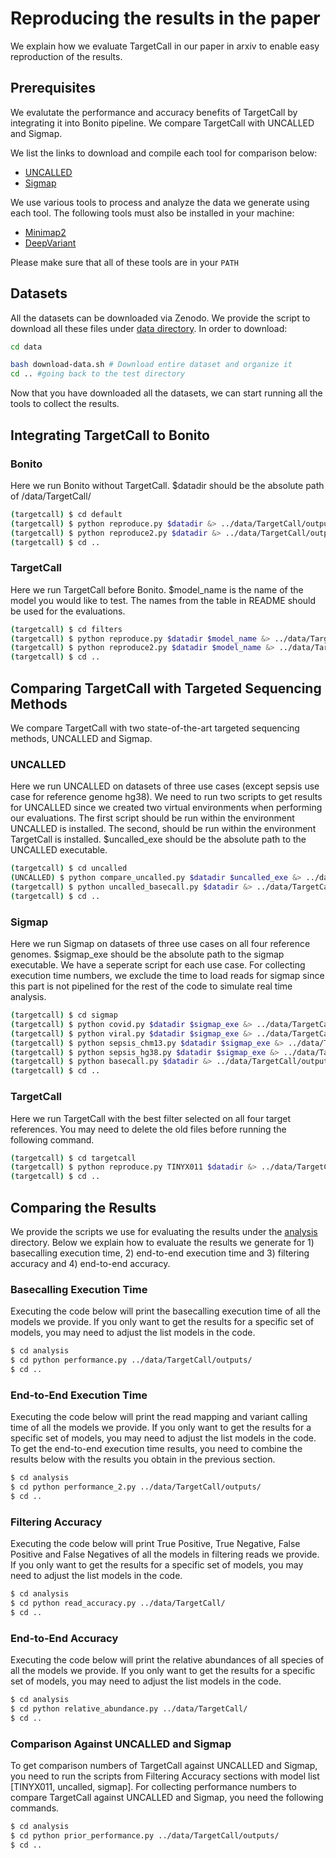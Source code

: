 # Reproducing the results in the paper

We explain how we evaluate TargetCall in our paper in arxiv to enable easy reproduction of the results.

## Prerequisites

We evalutate the performance and accuracy benefits of TargetCall by integrating it into Bonito pipeline. We compare TargetCall with UNCALLED and Sigmap.

We list the links to download and compile each tool for comparison below:

* [UNCALLED](https://github.com/skovaka/UNCALLED)
* [Sigmap](https://github.com/haowenz/sigmap)

We use various tools to process and analyze the data we generate using each tool. The following tools must also be installed in your machine:

* [Minimap2](https://github.com/lh3/minimap2)
* [DeepVariant](https://github.com/google/deepvariant/blob/r1.4/docs/deepvariant-quick-start.md)

Please make sure that all of these tools are in your `PATH`

## Datasets

All the datasets can be downloaded via Zenodo. We provide the script to download all these files under [data directory](./data/). In order to download:

```bash
cd data

bash download-data.sh # Download entire dataset and organize it
cd .. #going back to the test directory
```

Now that you have downloaded all the datasets, we can start running all the tools to collect the results.

## Integrating TargetCall to Bonito

### Bonito

Here we run Bonito without TargetCall. $datadir should be the absolute path of /data/TargetCall/

```bash
(targetcall) $ cd default
(targetcall) $ python reproduce.py $datadir &> ../data/TargetCall/outputs/default.out
(targetcall) $ python reproduce2.py $datadir &> ../data/TargetCall/outputs/default_2.out
(targetcall) $ cd ..
```

### TargetCall

Here we run TargetCall before Bonito. $model_name is the name of the model you would like to test. The names from the table in README should be used for the evaluations.

```bash
(targetcall) $ cd filters
(targetcall) $ python reproduce.py $datadir $model_name &> ../data/TargetCall/outputs/$model_name.out
(targetcall) $ python reproduce2.py $datadir $model_name &> ../data/TargetCall/outputs/$model_name_2.out
(targetcall) $ cd ..
```

## Comparing TargetCall with Targeted Sequencing Methods

We compare TargetCall with two state-of-the-art targeted sequencing methods, UNCALLED and Sigmap.

### UNCALLED

Here we run UNCALLED on datasets of three use cases (except sepsis use case for reference genome hg38). We need to run two scripts to get results for UNCALLED since we created two virtual environments when performing our evaluations. The first script should be run within the environment UNCALLED is installed. The second, should be run within the environment TargetCall is installed. $uncalled_exe should be the absolute path to the UNCALLED executable.

```bash
(targetcall) $ cd uncalled 
(UNCALLED) $ python compare_uncalled.py $datadir $uncalled_exe &> ../data/TargetCall/outputs/uncalled.out
(targetcall) $ python uncalled_basecall.py $datadir &> ../data/TargetCall/outputs/uncalled_basecall.out.out
(targetcall) $ cd ..
```

### Sigmap

Here we run Sigmap on datasets of three use cases on all four reference genomes. $sigmap_exe should be the absolute path to the sigmap executable. We have a seperate script for each use case. For collecting execution time numbers, we exclude the time to load reads for sigmap since this part is not pipelined for the rest of the code to simulate real time analysis.

```bash
(targetcall) $ cd sigmap 
(targetcall) $ python covid.py $datadir $sigmap_exe &> ../data/TargetCall/outputs/sigmap_covid.out
(targetcall) $ python viral.py $datadir $sigmap_exe &> ../data/TargetCall/outputs/sigmap_viral.out
(targetcall) $ python sepsis_chm13.py $datadir $sigmap_exe &> ../data/TargetCall/outputs/sigmap_sepsis_chm13.out
(targetcall) $ python sepsis_hg38.py $datadir $sigmap_exe &> ../data/TargetCall/outputs/sigmap_sepsis_hg38.out
(targetcall) $ python basecall.py $datadir &> ../data/TargetCall/outputs/sigmap_basecall.out
(targetcall) $ cd ..
```

### TargetCall

Here we run TargetCall with the best filter selected on all four target references. You may need to delete the old files before running the following command.

```bash
(targetcall) $ cd targetcall
(targetcall) $ python reproduce.py TINYX011 $datadir &> ../data/TargetCall/outputs/TINYX011.out
(targetcall) $ cd ..
```


## Comparing the Results

We provide the scripts we use for evaluating the results under the [analysis](./analysis/) directory. Below we explain how to evaluate the results we generate for 1) basecalling execution time, 2) end-to-end execution time and 3) filtering accuracy and 4) end-to-end accuracy.

### Basecalling Execution Time

Executing the code below will print the basecalling execution time of all the models we provide. If you only want to get the results for a specific set of models, you may need to adjust the list models in the code. 

```bash
$ cd analysis
$ cd python performance.py ../data/TargetCall/outputs/
$ cd ..
```

### End-to-End Execution Time

Executing the code below will print the read mapping and variant calling time of all the models we provide. If you only want to get the results for a specific set of models, you may need to adjust the list models in the code. To get the end-to-end execution time results, you need to combine the results below with the results you obtain in the previous section.

```bash
$ cd analysis
$ cd python performance_2.py ../data/TargetCall/outputs/
$ cd ..
```

### Filtering Accuracy

Executing the code below will print True Positive, True Negative, False Positive and False Negatives of all the models in filtering reads we provide. If you only want to get the results for a specific set of models, you may need to adjust the list models in the code. 

```bash
$ cd analysis
$ cd python read_accuracy.py ../data/TargetCall/
$ cd ..
```

### End-to-End Accuracy

Executing the code below will print the relative abundances of all species of all the models we provide. If you only want to get the results for a specific set of models, you may need to adjust the list models in the code. 

```bash
$ cd analysis
$ cd python relative_abundance.py ../data/TargetCall/
$ cd ..
```

### Comparison Against UNCALLED and Sigmap

To get comparison numbers of TargetCall against UNCALLED and Sigmap, you need to run the scripts from Filtering Accuracy sections with model list [TINYX011, uncalled, sigmap]. For collecting performance numbers to compare TargetCall against UNCALLED and Sigmap, you need the following commands.

```bash
$ cd analysis
$ cd python prior_performance.py ../data/TargetCall/outputs/
$ cd ..
```